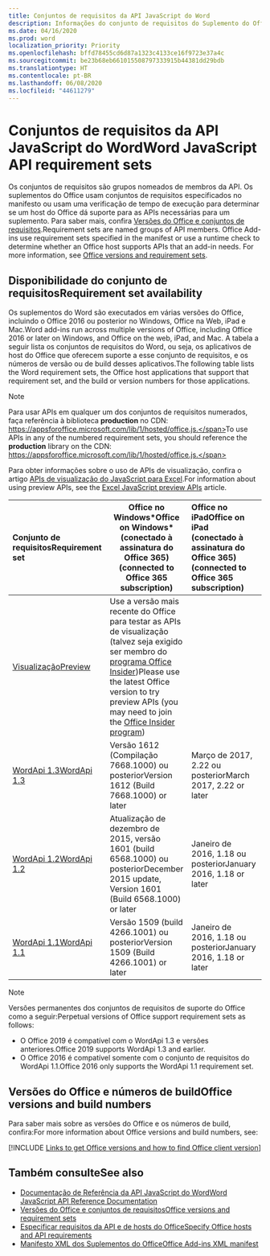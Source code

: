 ```yaml
---
title: Conjuntos de requisitos da API JavaScript do Word
description: Informações do conjunto de requisitos do Suplemento do Office para builds do Word.
ms.date: 04/16/2020
ms.prod: word
localization_priority: Priority
ms.openlocfilehash: bffd78455cd6d87a1323c4133ce16f9723e37a4c
ms.sourcegitcommit: be23b68eb661015508797333915b44381dd29bdb
ms.translationtype: HT
ms.contentlocale: pt-BR
ms.lasthandoff: 06/08/2020
ms.locfileid: "44611279"
---
```

# <a name="word-javascript-api-requirement-sets"></a><span data-ttu-id="8b7ee-103">Conjuntos de requisitos da API JavaScript do Word</span><span class="sxs-lookup"><span data-stu-id="8b7ee-103">Word JavaScript API requirement sets</span></span>

<span data-ttu-id="8b7ee-p101">Os conjuntos de requisitos são grupos nomeados de membros da API. Os suplementos do Office usam conjuntos de requisitos especificados no manifesto ou usam uma verificação de tempo de execução para determinar se um host do Office dá suporte para as APIs necessárias para um suplemento. Para saber mais, confira [Versões do Office e conjuntos de requisitos](../../develop/office-versions-and-requirement-sets.md).</span><span class="sxs-lookup"><span data-stu-id="8b7ee-p101">Requirement sets are named groups of API members. Office Add-ins use requirement sets specified in the manifest or use a runtime check to determine whether an Office host supports APIs that an add-in needs. For more information, see [Office versions and requirement sets](../../develop/office-versions-and-requirement-sets.md).</span></span>

## <a name="requirement-set-availability"></a><span data-ttu-id="8b7ee-107">Disponibilidade do conjunto de requisitos</span><span class="sxs-lookup"><span data-stu-id="8b7ee-107">Requirement set availability</span></span>

<span data-ttu-id="8b7ee-108">Os suplementos do Word são executados em várias versões do Office, incluindo o Office 2016 ou posterior no Windows, Office na Web, iPad e Mac.</span><span class="sxs-lookup"><span data-stu-id="8b7ee-108">Word add-ins run across multiple versions of Office, including Office 2016 or later on Windows, and Office on the web, iPad, and Mac.</span></span> <span data-ttu-id="8b7ee-109">A tabela a seguir lista os conjuntos de requisitos do Word, ou seja, os aplicativos de host do Office que oferecem suporte a esse conjunto de requisitos, e os números de versão ou de build desses aplicativos.</span><span class="sxs-lookup"><span data-stu-id="8b7ee-109">The following table lists the Word requirement sets, the Office host applications that support that requirement set, and the build or version numbers for those applications.</span></span>

> [!NOTE]
> <span data-ttu-id="8b7ee-110">Para usar APIs em qualquer um dos conjuntos de requisitos numerados, faça referência à biblioteca **production** no CDN: https://appsforoffice.microsoft.com/lib/1/hosted/office.js.</span><span class="sxs-lookup"><span data-stu-id="8b7ee-110">To use APIs in any of the numbered requirement sets, you should reference the **production** library on the CDN: https://appsforoffice.microsoft.com/lib/1/hosted/office.js.</span></span>
>
> <span data-ttu-id="8b7ee-111">Para obter informações sobre o uso de APIs de visualização, confira o artigo [APIs de visualização do JavaScript para Excel](word-preview-apis.md).</span><span class="sxs-lookup"><span data-stu-id="8b7ee-111">For information about using preview APIs, see the [Excel JavaScript preview APIs](word-preview-apis.md) article.</span></span>

|  <span data-ttu-id="8b7ee-112">Conjunto de requisitos</span><span class="sxs-lookup"><span data-stu-id="8b7ee-112">Requirement set</span></span>  |   <span data-ttu-id="8b7ee-113">Office no Windows\*</span><span class="sxs-lookup"><span data-stu-id="8b7ee-113">Office on Windows\*</span></span><br><span data-ttu-id="8b7ee-114">(conectado à assinatura do Office 365)</span><span class="sxs-lookup"><span data-stu-id="8b7ee-114">(connected to Office 365 subscription)</span></span>  |  <span data-ttu-id="8b7ee-115">Office no iPad</span><span class="sxs-lookup"><span data-stu-id="8b7ee-115">Office on iPad</span></span><br><span data-ttu-id="8b7ee-116">(conectado à assinatura do Office 365)</span><span class="sxs-lookup"><span data-stu-id="8b7ee-116">(connected to Office 365 subscription)</span></span>  |  <span data-ttu-id="8b7ee-117">Office no Mac</span><span class="sxs-lookup"><span data-stu-id="8b7ee-117">Office on Mac</span></span><br><span data-ttu-id="8b7ee-118">(conectado à assinatura do Office 365)</span><span class="sxs-lookup"><span data-stu-id="8b7ee-118">(connected to Office 365 subscription)</span></span>  | <span data-ttu-id="8b7ee-119">Office na Web</span><span class="sxs-lookup"><span data-stu-id="8b7ee-119">Office on the web</span></span>  |
|:-----|-----|:-----|:-----|:-----|
| [<span data-ttu-id="8b7ee-120">Visualização</span><span class="sxs-lookup"><span data-stu-id="8b7ee-120">Preview</span></span>](word-preview-apis.md) | <span data-ttu-id="8b7ee-121">Use a versão mais recente do Office para testar as APIs de visualização (talvez seja exigido ser membro do [programa Office Insider](https://insider.office.com))</span><span class="sxs-lookup"><span data-stu-id="8b7ee-121">Please use the latest Office version to try preview APIs (you may need to join the [Office Insider program](https://insider.office.com))</span></span> |
| [<span data-ttu-id="8b7ee-122">WordApi 1.3</span><span class="sxs-lookup"><span data-stu-id="8b7ee-122">WordApi 1.3</span></span>](word-api-1-3-requirement-set.md) | <span data-ttu-id="8b7ee-123">Versão 1612 (Compilação 7668.1000) ou posterior</span><span class="sxs-lookup"><span data-stu-id="8b7ee-123">Version 1612 (Build 7668.1000) or later</span></span>| <span data-ttu-id="8b7ee-124">Março de 2017, 2.22 ou posterior</span><span class="sxs-lookup"><span data-stu-id="8b7ee-124">March 2017, 2.22 or later</span></span> | <span data-ttu-id="8b7ee-125">Março de 2017, 15.32 ou posterior</span><span class="sxs-lookup"><span data-stu-id="8b7ee-125">March 2017, 15.32 or later</span></span>| <span data-ttu-id="8b7ee-126">Março de 2017</span><span class="sxs-lookup"><span data-stu-id="8b7ee-126">March 2017</span></span> |
| [<span data-ttu-id="8b7ee-127">WordApi 1.2</span><span class="sxs-lookup"><span data-stu-id="8b7ee-127">WordApi 1.2</span></span>](word-api-1-2-requirement-set.md) | <span data-ttu-id="8b7ee-128">Atualização de dezembro de 2015, versão 1601 (build 6568.1000) ou posterior</span><span class="sxs-lookup"><span data-stu-id="8b7ee-128">December 2015 update, Version 1601 (Build 6568.1000) or later</span></span> | <span data-ttu-id="8b7ee-129">Janeiro de 2016, 1.18 ou posterior</span><span class="sxs-lookup"><span data-stu-id="8b7ee-129">January 2016, 1.18 or later</span></span> | <span data-ttu-id="8b7ee-130">Janeiro de 2016, 15.19 ou posterior</span><span class="sxs-lookup"><span data-stu-id="8b7ee-130">January 2016, 15.19 or later</span></span>| <span data-ttu-id="8b7ee-131">Setembro de 2016</span><span class="sxs-lookup"><span data-stu-id="8b7ee-131">September 2016</span></span> |
| [<span data-ttu-id="8b7ee-132">WordApi 1.1</span><span class="sxs-lookup"><span data-stu-id="8b7ee-132">WordApi 1.1</span></span>](word-api-1-1-requirement-set.md) | <span data-ttu-id="8b7ee-133">Versão 1509 (build 4266.1001) ou posterior</span><span class="sxs-lookup"><span data-stu-id="8b7ee-133">Version 1509 (Build 4266.1001) or later</span></span>| <span data-ttu-id="8b7ee-134">Janeiro de 2016, 1.18 ou posterior</span><span class="sxs-lookup"><span data-stu-id="8b7ee-134">January 2016, 1.18 or later</span></span> | <span data-ttu-id="8b7ee-135">Janeiro de 2016, 15.19 ou posterior</span><span class="sxs-lookup"><span data-stu-id="8b7ee-135">January 2016, 15.19 or later</span></span>| <span data-ttu-id="8b7ee-136">Setembro de 2016</span><span class="sxs-lookup"><span data-stu-id="8b7ee-136">September 2016</span></span> |

> [!NOTE]
> <span data-ttu-id="8b7ee-137">Versões permanentes dos conjuntos de requisitos de suporte do Office como a seguir:</span><span class="sxs-lookup"><span data-stu-id="8b7ee-137">Perpetual versions of Office support requirement sets as follows:</span></span>
>
> - <span data-ttu-id="8b7ee-138">O Office 2019 é compatível com o WordApi 1.3 e versões anteriores.</span><span class="sxs-lookup"><span data-stu-id="8b7ee-138">Office 2019 supports WordApi 1.3 and earlier.</span></span>
> - <span data-ttu-id="8b7ee-139">O Office 2016 é compatível somente com o conjunto de requisitos do WordApi 1.1.</span><span class="sxs-lookup"><span data-stu-id="8b7ee-139">Office 2016 only supports the WordApi 1.1 requirement set.</span></span>

## <a name="office-versions-and-build-numbers"></a><span data-ttu-id="8b7ee-140">Versões do Office e números de build</span><span class="sxs-lookup"><span data-stu-id="8b7ee-140">Office versions and build numbers</span></span>

<span data-ttu-id="8b7ee-141">Para saber mais sobre as versões do Office e os números de build, confira:</span><span class="sxs-lookup"><span data-stu-id="8b7ee-141">For more information about Office versions and build numbers, see:</span></span>

[!INCLUDE [Links to get Office versions and how to find Office client version](../../includes/links-get-office-versions-builds.md)]

## <a name="see-also"></a><span data-ttu-id="8b7ee-142">Também consulte</span><span class="sxs-lookup"><span data-stu-id="8b7ee-142">See also</span></span>

- [<span data-ttu-id="8b7ee-143">Documentação de Referência da API JavaScript do Word</span><span class="sxs-lookup"><span data-stu-id="8b7ee-143">Word JavaScript API Reference Documentation</span></span>](/javascript/api/word)
- [<span data-ttu-id="8b7ee-144">Versões do Office e conjuntos de requisitos</span><span class="sxs-lookup"><span data-stu-id="8b7ee-144">Office versions and requirement sets</span></span>](../../develop/office-versions-and-requirement-sets.md)
- [<span data-ttu-id="8b7ee-145">Especificar requisitos da API e de hosts do Office</span><span class="sxs-lookup"><span data-stu-id="8b7ee-145">Specify Office hosts and API requirements</span></span>](../../develop/specify-office-hosts-and-api-requirements.md)
- [<span data-ttu-id="8b7ee-146">Manifesto XML dos Suplementos do Office</span><span class="sxs-lookup"><span data-stu-id="8b7ee-146">Office Add-ins XML manifest</span></span>](../../develop/add-in-manifests.md)
